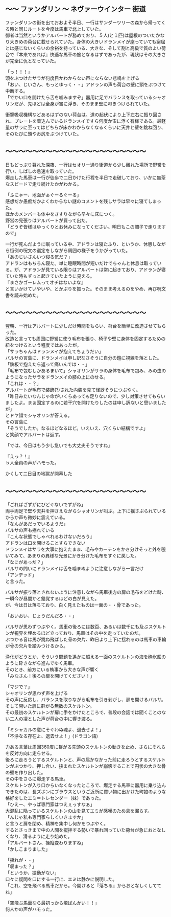 ## ～～ ファンダリン ～ ネヴァーウインター 街道

ファンダリンの街を出ておおよそ半日、一行はサンダーツリーの森から帰ってくる時と同じルートを今度は馬車で北上していた。  
御者は当然というかアルバートが務めており、５人(と１匹)は屋根のついたかなり大きめの荷台に載せられていた。身体の大きいドランメイが座っていても窮屈とは感じないくらいの余裕を持っている、大きな、そして割と高級で質のよい荷台で『本来であれば』快適な馬車の旅となるはずであったが、現状はその大きさが完全に仇となっていた。  

「っ！！！」  
頭をぶつけたサラが何度目かわからない声にならない悲鳴を上げる  
「おい、じいさん、もっとゆっく・・」アドランの声も荷台の壁に頭をぶつけて中断する。  
「でかい口を開けたら舌を噛みますぞ」器用に足でバランスを取っているシャオリンだが、先ほどは全身が宙に浮き、そのまま壁に叩きつけられていた。  

衝撃吸収機構などあるはずのない荷台は、道の起伏により上下左右に振り回され、プレートを着込んでいるドランメイですら何度か宙に浮く有様である。最軽量のサラに至ってはどちらが床かわからなくなるくらいに天井と壁を跳ね回り、そのたびに頭やお尻をぶつけていた。  

## ～～～～～～～～～～～～～～～～～～～～～

日もどっぷり暮れた深夜、一行はセオリー通り街道から少し離れた場所で野営を行い、しばしの急速を取っていた。  
爆走した馬車は一行が徒歩で二日かけた行程を半日で走破しており、いかに無茶なスピードで走り続けたかがわかる。  

「ふにゃー、地面がぁぐーるぐーる」  
感想だか愚痴だかよくわからない謎のコメントを残しサラは早々に寝てしまった。  
ほかのメンバーも体中をさすりながら早々に床につく。  
野営の見張りはアルバートが買って出た。  
「どうぞ皆様はゆっくりとお休みになってください。明日もこの調子で走りますので」  

一行が死んだように眠っている中、アドランは寝たふり、というか、休憩しながら恒例の呪文の選定をしながら周囲の様子をうかがっていた。  
「あのじいさんいつ寝る気だ？」  
アドランはもちろん寝た。単に睡眠時間が短いだけでちゃんと休息は取っている。が、アドランが見ている限りはアルバートは常に起きており、アドランが寝ていた時もずっと起きていたように見える。  
『まさかゴーレムってオチはないよな』  
と言いかけていやいや、とかぶりを振った。そのまま考えるのをやめ、再び呪文書を読み始めた。  

## ～～～～～～～～～～～～～～～～～～～～～

翌朝、一行はアルバートに少しだけ時間をもらい、荷台を簡単に改造させてもらった。  
改造と言っても周囲に野営に使う毛布を張り、椅子や壁に身体を固定するための紐をつけるという程度ではあったが。  
「サラちゃんはドランメイが抱えてちょうだい」  
バルサの言葉に、ドランメイは申し訳なさそうに自分の鎧に視線を落とした。  
「鉄板で抱えたら返って痛いんでは・・」  
「毛布で包むしかあるまいて」シャオリンがサラの身体を毛布で包み、みの虫のようになったサラをドランメイの膝の上にのせる。  
「これは・・？」  
アルバートが毛布で装飾(?)された内装を見て怪訝そうにつぶやく。  
「昨日みたいなんじゃ命がいくらあっても足りないので、少し対策させてもらいましたよ。まぁ固定するのに若干穴を開けたりしたのは申し訳ないと思いましたが」  
とドヤ顔でシャオリンが答える。  
その言葉に  
「そうでしたか。なるほどなるほど。いえいえ、穴くらい結構ですよ」  
と笑顔でアルバートは返す。  

「では、今日はもう少し急いでも大丈夫そうですね」  

『えっ？！』  
５人全員の声がハモった。  

かくして二日目の地獄が開幕した  

## ～～～～～～～～～～～～～～～～～～～～～

「ごればざずがにびどぐないでずがね」  
両手両足で壁や天井を押さえながらシャオリンが叫ぶ。上下に揺さぶられているからか声も微妙に震えている。  
「なんがあだっでいるようだ」  
バルサの声も揺れている  
『こんな状態でしゃべれるわけないだろう』  
アドランは口を開けることすらできない  
ドランメイはサラを大事に抱えたまま、毛布やカーテンをかき分けそっと外を覗いてみて、あまりの異様な光景にかき分けた毛布をすぐに戻した。  
「なにがあっだ？」  
バルサの問いにドランメイは舌を噛まぬように注意しながら一言だけ  
「アンデッド」  
と言った。  

バルサが振り落とされないように注意しながら馬車後方の扉の毛布をどけた時、一瞬今が昼間かと錯覚するほどの白が見えた。  
が、今は日は落ちており、白く見えたものは一面の・・骨であった。  

「おいおい、じょうだんだろ・・」  

バルサが思わずつぶやく。馬車の後ろには数百、あるいは数千にも及ぶスケルトンが視界を埋めるほど立っており、馬車はその中を走っていたのだ。  
ぶつかる音は馬が跳ね飛ばした骨の欠片、昨日より上下に揺れるのは馬車の車輪が骨の欠片を踏みつけるから。  

浄化がどうとか、そういう問題を遙かに超える一面のスケルトンの海を砕氷船のように砕きながら進んでゆく馬車。  
そのとき、前方にいる執事から大きな声が響く  
「みなさん！後ろの扉を開けてください！」  

「マジで？」  
シャオリンが思わず声を上げる  
その声に反応し、バランスを取りながら毛布を引き剥がし、扉を開けるバルサ。  
そして開いた扉に群がる無数のスケルトン。  
その最初のスケルトンが扉に手をかけたところで、普段の会話では聞くことのない二人の凜とした声が荷台の中に響き渡る。  

「ミシャカルの意にそぐわぬ魂よ、退去せよ！」  
「不浄なる存在よ、退去せよ！」(ドラゴン語)  

力ある言葉は周囲360度に群がる先頭のスケルトンの動きを止め、さらにそれらを反対方向に走らせる。  
後ろに走ろうとするスケルトンと、声の届かなかった前に走ろうとするスケルトンがぶつかり、押し合い、挟まれたスケルトンが崩壊することで円状の大きな骨の壁を作り出した。  
その中をさらに爆走する馬車。  
スケルトンが入り口からいなくなったところで、爆走する馬車に器用に乗り込んできたのは、長ズボンにブラウスというご近所に買い物に出かけた町娘のような格好をしたエミ＝トレセンダー（妹）であった。  
「ひえー、やっぱ専門家はつえぇっすなぁ」  
大混乱に陥っているスケルトンの山を見てエミが感嘆のため息を漏らす。  
「んじゃ私も専門家らしくいきますか」  
と言うと扉を閉め、精神を集中し何かをつぶやく。  
するとさっきまで中の人間を撹拌する勢いで暴れ回っていた荷台が急におとなしくなり、滑るように走り始めた。  
「アルバートさん、操縦変わりますね」  
「かしこまりました」  

「揺れが・・」  
「収まった？」  
「というか、振動がない」  
口々に疑問を口にする一行に、エミは静かに説明した。  
「これ、空を飛べる馬車だから。今開けると『落ちる』からおとなしくしててね」  

「空飛ぶ馬車なら最初っから飛ばんかい！！」  
何人かの声がハモった。  
